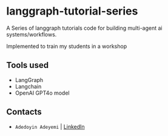 # langgraph-tutorial-series
A Series of langgraph tutorials code for building multi-agent ai systems/workflows.

Implemented to train my students in a workshop

## Tools used

- LangGraph
- Langchain
- OpenAI GPT4o model

## Contacts

- `Adedoyin Adeyemi` | [LinkedIn](https://www.linkedin.com/in/adedoyin-adeyemi-a7827b160/)
